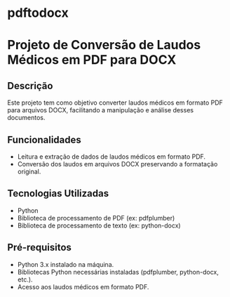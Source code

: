 # pdftodocx
# Projeto de Conversão de Laudos Médicos em PDF para DOCX

## Descrição
Este projeto tem como objetivo converter laudos médicos em formato PDF para arquivos DOCX, facilitando a manipulação e análise desses documentos.

## Funcionalidades
- Leitura e extração de dados de laudos médicos em formato PDF.
- Conversão dos laudos em arquivos DOCX preservando a formatação original.

## Tecnologias Utilizadas
- Python
- Biblioteca de processamento de PDF (ex: pdfplumber)
- Biblioteca de processamento de texto (ex: python-docx)

## Pré-requisitos
- Python 3.x instalado na máquina.
- Bibliotecas Python necessárias instaladas (pdfplumber, python-docx, etc.).
- Acesso aos laudos médicos em formato PDF.